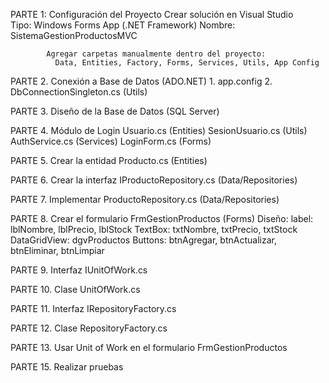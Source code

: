 PARTE 1: Configuración del Proyecto
            Crear solución en Visual Studio    
            Tipo: Windows Forms App (.NET Framework)
            Nombre: SistemaGestionProductosMVC
          
            Agregar carpetas manualmente dentro del proyecto:
              Data, Entities, Factory, Forms, Services, Utils, App Config

PARTE 2. Conexión a Base de Datos (ADO.NET)
          1. app.config
          2. DbConnectionSingleton.cs (Utils)

PARTE 3. Diseño de la Base de Datos (SQL Server)

PARTE 4. Módulo de Login
          Usuario.cs (Entities)
          SesionUsuario.cs (Utils)
          AuthService.cs (Services)
          LoginForm.cs (Forms)

PARTE 5. Crear la entidad Producto.cs (Entities)

PARTE 6. Crear la interfaz IProductoRepository.cs (Data/Repositories)

PARTE 7. Implementar ProductoRepository.cs (Data/Repositories)

PARTE 8. Crear el formulario FrmGestionProductos (Forms)
          Diseño:
              label: lblNombre, lblPrecio, lblStock
              TextBox: txtNombre, txtPrecio, txtStock
              DataGridView: dgvProductos
              Buttons: btnAgregar, btnActualizar, btnEliminar, btnLimpiar

PARTE 9. Interfaz IUnitOfWork.cs

PARTE 10. Clase UnitOfWork.cs

PARTE 11. Interfaz IRepositoryFactory.cs 

PARTE 12. Clase RepositoryFactory.cs

PARTE 13. Usar Unit of Work en el formulario FrmGestionProductos

PARTE 15. Realizar pruebas
